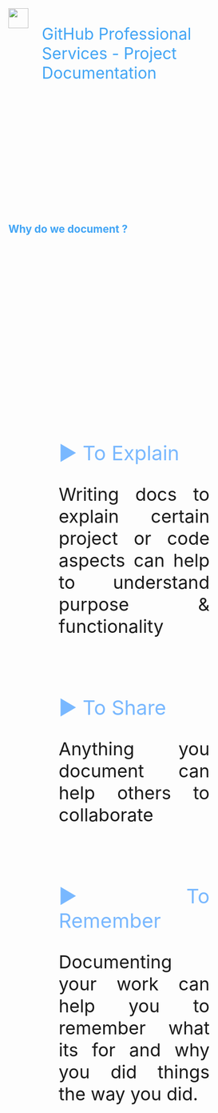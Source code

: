 <div style="height:10vh; display: flex; font-size: 32px; color: #42A5F5; text-align: left; border: 0px dashed blue;">
<img height="40px" src="images/octo-white.png">&nbsp;&nbsp;&nbsp;<p>GitHub Professional Services - Project Documentation</p>
</div>
<div style="height:10vh; color: #42A5F5; border: 0px dashed blue;">
<h2>Why do we document ?</h2>
</div>
<div style="height:80vh; ; border: 0px dashed blue;">
<div style="font-size: 36px; text-align: justify; width: 60%; margin: 0% 20% 0% 20%;">

<span style='font-size:40px; padding: 0px 20px 0px 0px; color: #79b8ff;'>&#9654; To Explain</span>

Writing docs to explain certain project or code aspects can help to understand purpose & functionality

<br>

<span style='font-size:40px; padding: 0px 20px 0px 0px; color: #79b8ff;'>&#9654; To Share</span>

Anything you document can help others to collaborate

<br>

<span style='font-size:40px; padding: 0px 20px 0px 0px; color: #79b8ff;'>&#9654; To Remember</span>

Documenting your work can help you to remember what its for and why you did things the way you did.

</div>
</div>

<div style="height:10vh; font-size: 36px; color: #42A5F5; text-align: left; border: 0px dashed blue;">
</div>

<!-- Add some speaker notes -->
Note: Undocumented code can be very difficult to understand, even if its your own.
